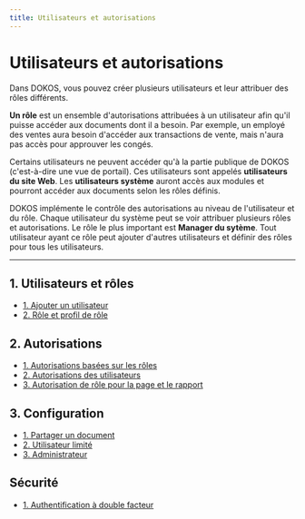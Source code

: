 ```yaml
---
title: Utilisateurs et autorisations
---
```


# Utilisateurs et autorisations
Dans DOKOS, vous pouvez créer plusieurs utilisateurs et leur attribuer des rôles différents.

**Un rôle** est un ensemble d'autorisations attribuées à un utilisateur afin qu'il puisse accéder aux documents dont il a besoin. Par exemple, un employé des ventes aura besoin d'accéder aux transactions de vente, mais n'aura pas accès pour approuver les congés.

Certains utilisateurs ne peuvent accéder qu'à la partie publique de DOKOS (c'est-à-dire une vue de portail). Ces utilisateurs sont appelés **utilisateurs du site Web**. Les **utilisateurs système** auront accès aux modules et pourront accéder aux documents selon les rôles définis.

DOKOS implémente le contrôle des autorisations au niveau de l'utilisateur et du rôle. Chaque utilisateur du système peut se voir attribuer plusieurs rôles et autorisations. Le rôle le plus important est **Manager du sytème**. Tout utilisateur ayant ce rôle peut ajouter d'autres utilisateurs et définir des rôles pour tous les utilisateurs.

---
## 1. Utilisateurs et rôles

- [1. Ajouter un utilisateur](/dodock/fonctionnalites/utilisateurs/utilisateurs)
- [2. Rôle et profil de rôle](/dodock/fonctionnalites/utilisateurs/roles)

## 2. Autorisations 

- [1. Autorisations basées sur les rôles](/dodock/fonctionnalites/utilisateurs/role-et-autorisations)
- [2. Autorisations des utilisateurs](/dodock/fonctionnalites/utilisateurs/autorisations-utilisateur)
- [3. Autorisation de rôle pour la page et le rapport](/dodock/fonctionnalites/utilisateurs/autorisations-pages-rapports)

## 3. Configuration

- [1. Partager un document](/dodock/fonctionnalites/utilisateurs/partager-un-document)
- [2. Utilisateur limité](/dodock/fonctionnalites/utilisateurs/utilisateurs-limites)
- [3. Administrateur](/dodock/fonctionnalites/utilisateurs/administrateur)


## Sécurité

- [1. Authentification à double facteur](/dodock/fonctionnalites/utilisateurs/2fa)